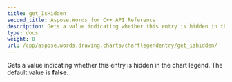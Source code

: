 ```yaml
---
title: get_IsHidden
second_title: Aspose.Words for C++ API Reference
description: Gets a value indicating whether this entry is hidden in the chart legend. The default value is false. 
type: docs
weight: 0
url: /cpp/aspose.words.drawing.charts/chartlegendentry/get_ishidden/
---
```


Gets a value indicating whether this entry is hidden in the chart legend. The default value is **false**. 

